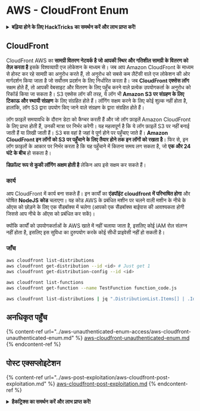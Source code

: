 # AWS - CloudFront Enum

<details>

<summary><strong>बढ़िया होने के लिए HackTricks का समर्थन करें और लाभ प्राप्त करें!</strong></summary>

* यदि आप अपनी कंपनी को **HackTricks में विज्ञापित करना चाहते हैं** या यदि आप **PEASS के नवीनतम संस्करण को देखना चाहते हैं या HackTricks को PDF में डाउनलोड करना चाहते हैं** तो [**सदस्यता योजनाएं**](https://github.com/sponsors/carlospolop) देखें!
* [**आधिकारिक PEASS & HackTricks स्वैग**](https://peass.creator-spring.com) प्राप्त करें
* [**The PEASS Family**](https://opensea.io/collection/the-peass-family) की खोज करें, हमारा संग्रह अनन्य [**NFTs**](https://opensea.io/collection/the-peass-family)
* **💬 [**Discord समूह**](https://discord.gg/hRep4RUj7f) या [**telegram समूह**](https://t.me/peass) में शामिल हों** या **Twitter** 🐦 [**@carlospolopm**](https://twitter.com/carlospolopm)** का पालन करें**.
* **अपने हैकिंग ट्रिक्स साझा करें,** [**HackTricks**](https://github.com/carlospolop/hacktricks) **और** [**HackTricks Cloud**](https://github.com/carlospolop/hacktricks-cloud) **github repos में PR जमा करके**.

</details>

## CloudFront

CloudFront AWS का **सामग्री वितरण नेटवर्क है जो आपकी स्थिर और गतिशील सामग्री के वितरण को तेज़ करता है** इसके विश्वव्यापी एज लोकेशन के माध्यम से। जब आप Amazon CloudFront के माध्यम से होस्ट कर रहे सामग्री का अनुरोध करते हैं, तो अनुरोध को सबसे कम लैटेंसी वाले एज लोकेशन की ओर मार्गदर्शन किया जाता है जो सर्वोत्तम प्रदर्शन के लिए निर्धारित करता है। जब **CloudFront एक्सेस लॉग** सक्षम होते हैं, तो आपकी वेबसाइट और वितरण के लिए पहुँच करने वाले प्रत्येक उपयोगकर्ता के अनुरोध को रिकॉर्ड किया जा सकता है। S3 एक्सेस लॉग की तरह, ये लॉग भी **Amazon S3 पर संग्रहण के लिए टिकाऊ और स्थायी संग्रहण** के लिए संग्रहित होते हैं। लॉगिंग सक्षम करने के लिए कोई शुल्क नहीं होता है, हालांकि, लॉग S3 द्वारा उपयोग किए जाने वाले संग्रहण के द्वारा संग्रहित होते हैं।

लॉग फ़ाइलें समयावधि के दौरान डेटा को कैप्चर करती हैं और जो लॉग फ़ाइलें Amazon CloudFront के लिए प्राप्त होती हैं, उनकी मात्रा पर निर्भर करेगी। यह महत्वपूर्ण है कि ये लॉग फ़ाइलें S3 पर नहीं बनाई जाती हैं या लिखी जाती हैं। S3 बस वहां है जहां वे पूर्ण होने पर पहुँचाए जाते हैं। **Amazon CloudFront इन लॉगों को S3 पर पहुँचाने के लिए तैयार होने तक इन लॉगों को रखता है**। फिर से, इन लॉग फ़ाइलों के आकार पर निर्भर करता है कि यह पहुँचाने में कितना समय लग सकता है, जो **एक और 24 घंटे के बीच** हो सकता है।

**डिफ़ॉल्ट रूप से कुकी लॉगिंग अक्षम होती है** लेकिन आप इसे सक्षम कर सकते हैं।

### कार्य

आप CloudFront में कार्य बना सकते हैं। इन कार्यों का **एंडपॉइंट cloudfront में परिभाषित होगा** और घोषित **NodeJS कोड** चलाएगा। यह कोड AWS के प्रबंधित मशीन पर चलने वाली मशीन के नीचे के ऑएस को छोड़ने के लिए एक सैंडबॉक्स में चलेगा (आपको एक सैंडबॉक्स बाईपास की आवश्यकता होगी जिससे आप नीचे के ऑएस को प्रबंधित कर सकें)।

क्योंकि कार्यों को उपयोगकर्ताओं के AWS खाते में नहीं चलाया जाता है, इसलिए कोई IAM रोल संलग्न नहीं होता है, इसलिए इस सुविधा का दुरुपयोग करके कोई सीधी प्राइवेसी नहीं हो सकती है।

### जाँच
```bash
aws cloudfront list-distributions
aws cloudfront get-distribution --id <id> # Just get 1
aws cloudfront get-distribution-config --id <id>

aws cloudfront list-functions
aws cloudfront get-function --name TestFunction function_code.js

aws cloudfront list-distributions | jq ".DistributionList.Items[] | .Id, .Origins.Items[].Id, .Origins.Items[].DomainName, .AliasICPRecordals[].CNAME"
```
## अनधिकृत पहुँच

{% content-ref url="../aws-unauthenticated-enum-access/aws-cloudfront-unauthenticated-enum.md" %}
[aws-cloudfront-unauthenticated-enum.md](../aws-unauthenticated-enum-access/aws-cloudfront-unauthenticated-enum.md)
{% endcontent-ref %}

## पोस्ट एक्सप्लोइटेशन

{% content-ref url="../aws-post-exploitation/aws-cloudfront-post-exploitation.md" %}
[aws-cloudfront-post-exploitation.md](../aws-post-exploitation/aws-cloudfront-post-exploitation.md)
{% endcontent-ref %}

<details>

<summary><strong>हैकट्रिक्स का समर्थन करें और लाभ प्राप्त करें!</strong></summary>

* यदि आप अपनी कंपनी को **हैकट्रिक्स में विज्ञापित करना चाहते हैं** या यदि आप **PEASS के नवीनतम संस्करण देखना चाहते हैं या HackTricks को PDF में डाउनलोड करना चाहते हैं** तो [**सदस्यता योजनाएं**](https://github.com/sponsors/carlospolop) देखें!
* [**आधिकारिक PEASS और HackTricks स्वैग**](https://peass.creator-spring.com) प्राप्त करें
* [**The PEASS Family**](https://opensea.io/collection/the-peass-family) का खोज करें, हमारा विशेष [**NFT**](https://opensea.io/collection/the-peass-family) संग्रह
* **💬 [**Discord समूह**](https://discord.gg/hRep4RUj7f) या [**टेलीग्राम समूह**](https://t.me/peass) में शामिल हों या मुझे **ट्विटर** 🐦 [**@carlospolopm**](https://twitter.com/carlospolopm)** का** **अनुसरण** करें।**
* **अपने हैकिंग ट्रिक्स साझा करें,** [**HackTricks**](https://github.com/carlospolop/hacktricks) **और** [**HackTricks Cloud**](https://github.com/carlospolop/hacktricks-cloud) **github repos में PR जमा करके।**

</details>
